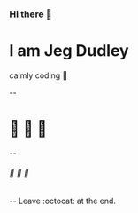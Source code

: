 ### Hi there 👋

# I am Jeg Dudley 

calmly coding 🌊 

-- <h1>🌊 🐠 🐒</h1>
-- <h6>🌊 🐠 🐒</h6>

-- Leave :octocat: at the end.
